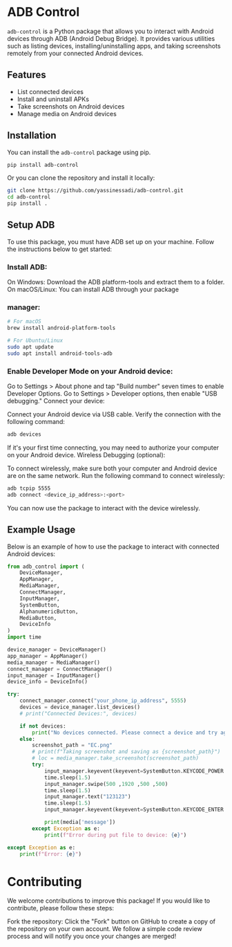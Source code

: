 # ADB Control

`adb-control` is a Python package that allows you to interact with Android devices through ADB (Android Debug Bridge). It provides various utilities such as listing devices, installing/uninstalling apps, and taking screenshots remotely from your connected Android devices.

## Features

- List connected devices
- Install and uninstall APKs
- Take screenshots on Android devices
- Manage media on Android devices

## Installation

You can install the `adb-control` package using pip.

```bash
pip install adb-control
```


Or you can clone the repository and install it locally:

```bash
git clone https://github.com/yassinessadi/adb-control.git
cd adb-control
pip install .
```


## Setup ADB
To use this package, you must have ADB set up on your machine. Follow the instructions below to get started:

### Install ADB:

On Windows: Download the ADB platform-tools and extract them to a folder.
On macOS/Linux: You can install ADB through your package
### manager:

```bash
# For macOS
brew install android-platform-tools

# For Ubuntu/Linux
sudo apt update
sudo apt install android-tools-adb
```
### Enable Developer Mode on your Android device:
Go to Settings > About phone and tap "Build number" seven times to enable Developer Options.
Go to Settings > Developer options, then enable "USB debugging."
Connect your device:

Connect your Android device via USB cable.
Verify the connection with the following command:
```bash
adb devices
```

If it's your first time connecting, you may need to authorize your computer on your Android device.
Wireless Debugging (optional):

To connect wirelessly, make sure both your computer and Android device are on the same network.
Run the following command to connect wirelessly:

```bash
adb tcpip 5555
adb connect <device_ip_address>:<port>
```
You can now use the package to interact with the device wirelessly.

## Example Usage

Below is an example of how to use the package to interact with connected Android devices:

```python
from adb_control import (
    DeviceManager,
    AppManager,
    MediaManager,
    ConnectManager,
    InputManager,
    SystemButton,
    AlphanumericButton,
    MediaButton,
    DeviceInfo
)
import time

device_manager = DeviceManager()
app_manager = AppManager()
media_manager = MediaManager()
connect_manager = ConnectManager()
input_manager = InputManager()
device_info = DeviceInfo()

try:
    connect_manager.connect("your_phone_ip_address", 5555)
    devices = device_manager.list_devices()
    # print("Connected Devices:", devices)

    if not devices:
        print("No devices connected. Please connect a device and try again.")
    else:
        screenshot_path = "EC.png"
        # print(f"Taking screenshot and saving as {screenshot_path}")
        # loc = media_manager.take_screenshot(screenshot_path)
        try:
            input_manager.keyevent(keyevent=SystemButton.KEYCODE_POWER.value)
            time.sleep(1.5)
            input_manager.swipe(500 ,1920 ,500 ,500)
            time.sleep(1.5)
            input_manager.text("123123")
            time.sleep(1.5)
            input_manager.keyevent(keyevent=SystemButton.KEYCODE_ENTER.value)

            print(media['message'])
        except Exception as e:
            print(f"Error during put file to device: {e}")

except Exception as e:
    print(f"Error: {e}")
```


# Contributing
We welcome contributions to improve this package! If you would like to contribute, please follow these steps:

Fork the repository: Click the "Fork" button on GitHub to create a copy of the repository on your own account.
We follow a simple code review process and will notify you once your changes are merged!
